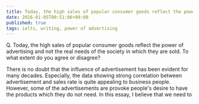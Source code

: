 ```yaml
---
title: Today, the high sales of popular consumer goods reflect the power of advertising and not the real needs of the society in which they are sold.
date: 2016-01-05T00:51:06+09:00
published: true
tags: ielts, writing, power of advertising
---
```



Q. Today, the high sales of popular consumer goods reflect the power of advertising and not the real needs of the society in which they are sold.
To what extent do you agree or disagree?


There is no doubt that the influence of advertisement has been evident for many decades. Especially, the data showing strong correlation between advertisement and sales rate is quite appealing to business people. However, some of the advertisements are provoke people's desire to have the products which they do not need. In this essay, I believe that we need to
